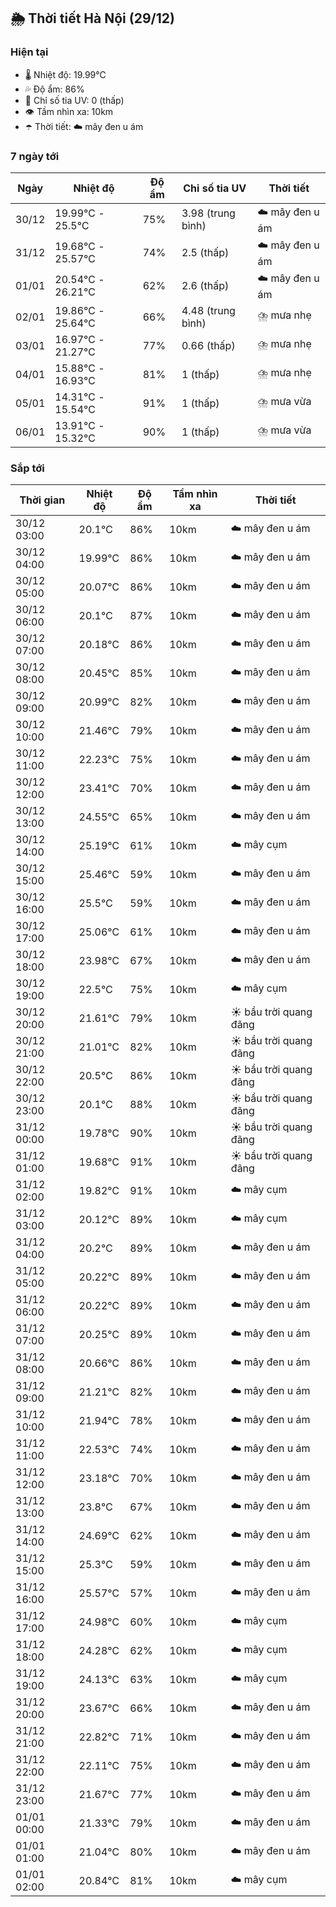 ## 🌦️ Thời tiết Hà Nội (29/12)

### Hiện tại

- 🌡️ Nhiệt độ: 19.99℃
- 💦 Độ ẩm: 86%
- 🌟 Chỉ số tia UV: 0 (thấp)
- 👁️ Tầm nhìn xa: 10km
- ☂️ Thời tiết: ☁️ mây đen u ám

### 7 ngày tới

| Ngày | Nhiệt độ | Độ ẩm | Chỉ số tia UV | Thời tiết |
| --- | --- | --- | --- | --- |
| 30/12 | 19.99℃ - 25.5℃ | 75% | 3.98 (trung bình) | ☁️ mây đen u ám |
| 31/12 | 19.68℃ - 25.57℃ | 74% | 2.5 (thấp) | ☁️ mây đen u ám |
| 01/01 | 20.54℃ - 26.21℃ | 62% | 2.6 (thấp) | ☁️ mây đen u ám |
| 02/01 | 19.86℃ - 25.64℃ | 66% | 4.48 (trung bình) | ⛈️ mưa nhẹ |
| 03/01 | 16.97℃ - 21.27℃ | 77% | 0.66 (thấp) | ⛈️ mưa nhẹ |
| 04/01 | 15.88℃ - 16.93℃ | 81% | 1 (thấp) | ⛈️ mưa nhẹ |
| 05/01 | 14.31℃ - 15.54℃ | 91% | 1 (thấp) | ⛈️ mưa vừa |
| 06/01 | 13.91℃ - 15.32℃ | 90% | 1 (thấp) | ⛈️ mưa vừa |

### Sắp tới

| Thời gian | Nhiệt độ | Độ ẩm | Tầm nhìn xa | Thời tiết |
| --- | --- | --- | --- | --- |
| 30/12 03:00 | 20.1℃ | 86% | 10km | ☁️ mây đen u ám |
| 30/12 04:00 | 19.99℃ | 86% | 10km | ☁️ mây đen u ám |
| 30/12 05:00 | 20.07℃ | 86% | 10km | ☁️ mây đen u ám |
| 30/12 06:00 | 20.1℃ | 87% | 10km | ☁️ mây đen u ám |
| 30/12 07:00 | 20.18℃ | 86% | 10km | ☁️ mây đen u ám |
| 30/12 08:00 | 20.45℃ | 85% | 10km | ☁️ mây đen u ám |
| 30/12 09:00 | 20.99℃ | 82% | 10km | ☁️ mây đen u ám |
| 30/12 10:00 | 21.46℃ | 79% | 10km | ☁️ mây đen u ám |
| 30/12 11:00 | 22.23℃ | 75% | 10km | ☁️ mây đen u ám |
| 30/12 12:00 | 23.41℃ | 70% | 10km | ☁️ mây đen u ám |
| 30/12 13:00 | 24.55℃ | 65% | 10km | ☁️ mây đen u ám |
| 30/12 14:00 | 25.19℃ | 61% | 10km | ☁️ mây cụm |
| 30/12 15:00 | 25.46℃ | 59% | 10km | ☁️ mây đen u ám |
| 30/12 16:00 | 25.5℃ | 59% | 10km | ☁️ mây đen u ám |
| 30/12 17:00 | 25.06℃ | 61% | 10km | ☁️ mây đen u ám |
| 30/12 18:00 | 23.98℃ | 67% | 10km | ☁️ mây đen u ám |
| 30/12 19:00 | 22.5℃ | 75% | 10km | ☁️ mây cụm |
| 30/12 20:00 | 21.61℃ | 79% | 10km | ☀️ bầu trời quang đãng |
| 30/12 21:00 | 21.01℃ | 82% | 10km | ☀️ bầu trời quang đãng |
| 30/12 22:00 | 20.5℃ | 86% | 10km | ☀️ bầu trời quang đãng |
| 30/12 23:00 | 20.1℃ | 88% | 10km | ☀️ bầu trời quang đãng |
| 31/12 00:00 | 19.78℃ | 90% | 10km | ☀️ bầu trời quang đãng |
| 31/12 01:00 | 19.68℃ | 91% | 10km | ☀️ bầu trời quang đãng |
| 31/12 02:00 | 19.82℃ | 91% | 10km | ☁️ mây cụm |
| 31/12 03:00 | 20.12℃ | 89% | 10km | ☁️ mây cụm |
| 31/12 04:00 | 20.2℃ | 89% | 10km | ☁️ mây đen u ám |
| 31/12 05:00 | 20.22℃ | 89% | 10km | ☁️ mây đen u ám |
| 31/12 06:00 | 20.22℃ | 89% | 10km | ☁️ mây đen u ám |
| 31/12 07:00 | 20.25℃ | 89% | 10km | ☁️ mây đen u ám |
| 31/12 08:00 | 20.66℃ | 86% | 10km | ☁️ mây đen u ám |
| 31/12 09:00 | 21.21℃ | 82% | 10km | ☁️ mây đen u ám |
| 31/12 10:00 | 21.94℃ | 78% | 10km | ☁️ mây đen u ám |
| 31/12 11:00 | 22.53℃ | 74% | 10km | ☁️ mây đen u ám |
| 31/12 12:00 | 23.18℃ | 70% | 10km | ☁️ mây đen u ám |
| 31/12 13:00 | 23.8℃ | 67% | 10km | ☁️ mây đen u ám |
| 31/12 14:00 | 24.69℃ | 62% | 10km | ☁️ mây đen u ám |
| 31/12 15:00 | 25.3℃ | 59% | 10km | ☁️ mây đen u ám |
| 31/12 16:00 | 25.57℃ | 57% | 10km | ☁️ mây đen u ám |
| 31/12 17:00 | 24.98℃ | 60% | 10km | ☁️ mây cụm |
| 31/12 18:00 | 24.28℃ | 62% | 10km | ☁️ mây cụm |
| 31/12 19:00 | 24.13℃ | 63% | 10km | ☁️ mây cụm |
| 31/12 20:00 | 23.67℃ | 66% | 10km | ☁️ mây đen u ám |
| 31/12 21:00 | 22.82℃ | 71% | 10km | ☁️ mây đen u ám |
| 31/12 22:00 | 22.11℃ | 75% | 10km | ☁️ mây đen u ám |
| 31/12 23:00 | 21.67℃ | 77% | 10km | ☁️ mây đen u ám |
| 01/01 00:00 | 21.33℃ | 79% | 10km | ☁️ mây đen u ám |
| 01/01 01:00 | 21.04℃ | 80% | 10km | ☁️ mây đen u ám |
| 01/01 02:00 | 20.84℃ | 81% | 10km | ☁️ mây cụm |
